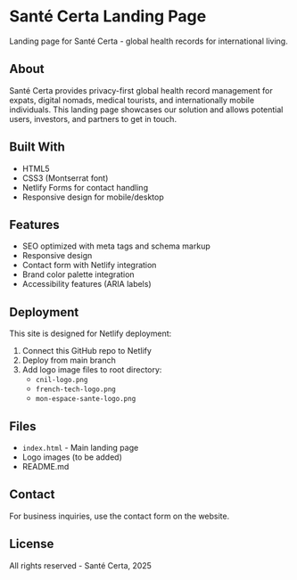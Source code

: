 # Santé Certa Landing Page

Landing page for Santé Certa - global health records for international living.

## About

Santé Certa provides privacy-first global health record management for expats, digital nomads, medical tourists, and internationally mobile individuals. This landing page showcases our solution and allows potential users, investors, and partners to get in touch.

## Built With

- HTML5
- CSS3 (Montserrat font)
- Netlify Forms for contact handling
- Responsive design for mobile/desktop

## Features

- SEO optimized with meta tags and schema markup
- Responsive design
- Contact form with Netlify integration
- Brand color palette integration
- Accessibility features (ARIA labels)

## Deployment

This site is designed for Netlify deployment:

1. Connect this GitHub repo to Netlify
2. Deploy from main branch
3. Add logo image files to root directory:
   - `cnil-logo.png`
   - `french-tech-logo.png` 
   - `mon-espace-sante-logo.png`

## Files

- `index.html` - Main landing page
- Logo images (to be added)
- README.md

## Contact

For business inquiries, use the contact form on the website.

## License

All rights reserved - Santé Certa, 2025